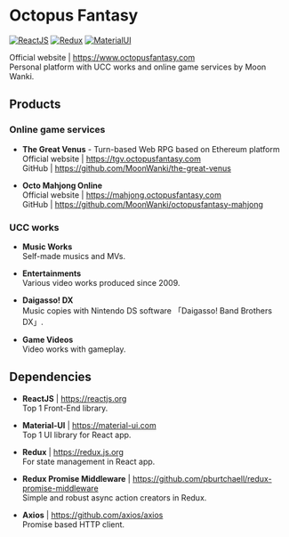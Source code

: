 # Octopus Fantasy

[![ReactJS](https://img.shields.io/badge/ReactJS-v16.7.0-blue.svg)](https://reactjs.org/)
[![Redux](https://img.shields.io/badge/Redux-v4.0.1-darkviolet.svg)](https://redux.js.org/)
[![MaterialUI](https://img.shields.io/badge/Material--UI-v3.9.2-ee59a4.svg)](https://material-ui.com/)

Official website | https://www.octopusfantasy.com  
Personal platform with UCC works and online game services by Moon Wanki.  
  
## Products

### Online game services

- **The Great Venus** - Turn-based Web RPG based on Ethereum platform  
Official website | https://tgv.octopusfantasy.com  
GitHub | https://github.com/MoonWanki/the-great-venus

- **Octo Mahjong Online**  
Official website | https://mahjong.octopusfantasy.com  
GitHub | https://github.com/MoonWanki/octopusfantasy-mahjong  
  
### UCC works

- **Music Works**  
Self-made musics and MVs.  

- **Entertainments**  
Various video works produced since 2009.  

- **Daigasso! DX**  
Music copies with Nintendo DS software 「Daigasso! Band Brothers DX」.  
- **Game Videos**  
Video works with gameplay.  

## Dependencies

- **ReactJS** | https://reactjs.org  
Top 1 Front-End library.  

- **Material-UI** | https://material-ui.com  
Top 1 UI library for React app.  

- **Redux** | https://redux.js.org  
For state management in React app.  

- **Redux Promise Middleware** | https://github.com/pburtchaell/redux-promise-middleware  
Simple and robust async action creators in Redux.  

- **Axios** | https://github.com/axios/axios  
Promise based HTTP client.  